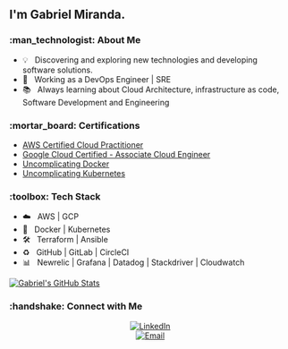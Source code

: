 <h2> I'm Gabriel Miranda.</h2>

<h3> :man_technologist: About Me </h3>

- :bulb:      &nbsp; Discovering and exploring new technologies and developing software solutions.
- :briefcase: &nbsp; Working as a DevOps Engineer | SRE
- :books:     &nbsp; Always learning about Cloud Architecture, infrastructure as code, Software Development and Engineering

<h3> :mortar_board: Certifications </h3>

- [AWS Certified Cloud Practitioner](https://www.credly.com/badges/b21c882e-3ac8-41aa-b091-ddc56b815cc1/public_url)
- [Google Cloud Certified - Associate Cloud Engineer](https://www.credential.net/b6e10198-8792-44db-9e24-0984a00a61f3)
- [Uncomplicating Docker](https://www.credential.net/0f5e5bc7-7763-41bb-bc88-9fd6b6ec44cb#gs.kmca4c)
- [Uncomplicating Kubernetes](https://www.credential.net/39b4c1c8-86f8-4292-adb6-89cc3e1c605f#gs.kmccr3)

<h3> :toolbox: Tech Stack</h3>

- :cloud:             &nbsp; AWS | GCP
- :whale:             &nbsp; Docker | Kubernetes
- :hammer_and_wrench: &nbsp; Terraform | Ansible
- :recycle:           &nbsp; GitHub | GitLab | CircleCI
- :bar_chart:         &nbsp; Newrelic | Grafana | Datadog | Stackdriver | Cloudwatch

[![Gabriel's GitHub Stats](https://github-readme-stats.vercel.app/api?username=gabriel8fm&show_icons=true)](https://github.com/gabriel8fm)<br>

<h3> :handshake: Connect with Me </h3>

<p align="center">
<a href="https://www.linkedin.com/in/gabriel8fm/"><img alt="LinkedIn" src="https://img.shields.io/badge/LinkedIn-Gabriel%20Miranda-blue?style=flat-%20%20%20%20square&logo=linkedin"><br></a>
<a href="mailto:contato@gabrielmiranda.me"><img alt="Email" src="https://img.shields.io/badge/Email-contato[at]gabrielmiranda[dot]me-blue?style=flat-square&logo=gmail"></a>
</p>
